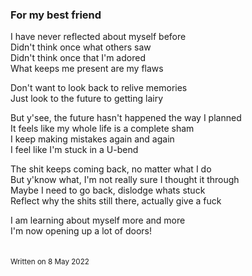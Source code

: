 ### For my best friend

I have never reflected about myself before\
Didn't think once what others saw\
Didn't think once that I'm adored\
What keeps me present are my flaws

Don't want to look back to relive memories\
Just look to the future to getting lairy

But y'see, the future hasn't happened the way I planned\
It feels like my whole life is a complete sham\
I keep making mistakes again and again\
I feel like I'm stuck in a U-bend

The shit keeps coming back, no matter what I do\
But y'know what, I'm not really sure I thought it through\
Maybe I need to go back, dislodge whats stuck\
Reflect why the shits still there, actually give a fuck

I am learning about myself more and more\
I'm now opening up a lot of doors!\
&nbsp;  
&nbsp;  
<sub>Written on 8 May 2022</sub>
